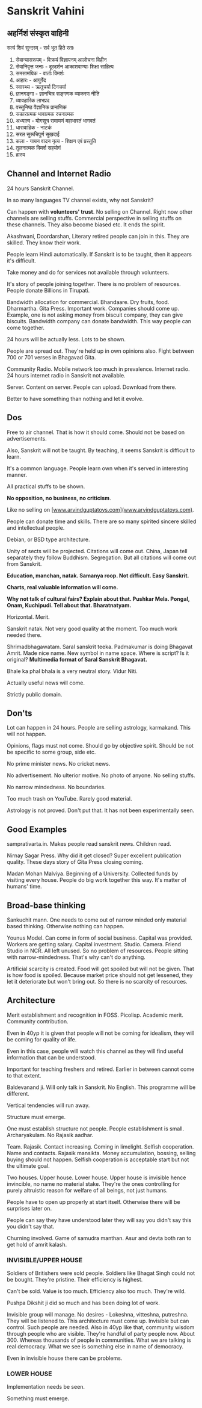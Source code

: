 # Sanskrit Vahini

## अहर्निशं संस्कृत वाहिनी

सत्यं शिवं सुन्दरम् - सर्व भूत हिते रताः
1. सेवान्यासरूपम् - विक्रयं विज्ञापनम् आलोचना विहीन
2. सेवानिवृत्त जनाः - दूरदर्शन आकाशवाण्याः शिक्षा साहित्य
3. समसामयिक - वार्ताः विमर्शः
4. आहारः - आयुर्वेद
5. स्वास्थ्य - ऋतुचर्या दिनचर्या 
6. ज्ञानगङ्गा - ज्ञानचित्र सङ्गणक व्याकरण नीति
7. व्यावहारिक लाभप्रद
8. वस्तुनिष्ठ वैज्ञानिक प्रामाणिक
9. सकारात्मक भावात्मक रचनात्मक
10. अध्यात्म - योगसूत्र रामायणं महाभारतं भागवतं
11. धारावाहिक - नाटकं
12. सरल सुरूचिपूर्ण सुखदाई
13. कला - गायन वादन नृत्य - शिक्षण एवं प्रस्तुति
14. तुलनात्मक विमर्श सहयोगं
15. हास्य

## Channel and Internet Radio

24 hours Sanskrit Channel.

In so many languages TV channel exists, why not Sanskrit? 

Can happen with **volunteers' trust**. No selling on Channel. Right now other channels are selling stuffs. Commercial perspective in selling stuffs on these channels. They also become biased etc. It ends the spirit. 

Akashwani, Doordarshan, Literary retired people can join in this. They are skilled. They know their work. 

People learn Hindi automatically. If Sanskrit is to be taught, then it appears it's difficult. 

Take money and do for services not available through volunteers. 

It's story of people joining together. There is no problem of resources. People donate Billions in Tirupati. 

Bandwidth allocation for commercial. Bhandaare. Dry fruits, food. Dharmartha. Gita Press. Important work. Companies should come up. Example, one is not asking money from biscuit company, they can give biscuits. Bandwidth company can donate bandwidth. This way people can come together. 

24 hours will be actually less. Lots to be shown. 

People are spread out. They're held up in own opinions also. Fight between 700 or 701 verses in Bhagavad Gita.

Community Radio. Mobile network too much in prevalence. Internet radio. 24 hours internet radio in Sanskrit not available. 

Server. Content on server. People can upload. Download from there. 

Better to have something than nothing and let it evolve. 

## Dos

Free to air channel. That is how it should come. Should not be based on advertisements. 

Also, Sanskrit will not be taught. By teaching, it seems Sanskrit is difficult to learn. 

It's a common language. People learn own when it's served in interesting manner.

All practical stuffs to be shown. 

**No opposition, no business, no criticism**.

Like no selling on [www.arvindguptatoys.com](www.arvindguptatoys.com). 
 
People can donate time and skills. There are so many spirited sincere skilled and intellectual people. 

Debian, or BSD type architecture. 

Unity of sects will be projected. Citations will come out. China, Japan tell separately they follow Buddhism. Segregation. But all citations will come out from Sanskrit. 

**Education, manchan, natak. Samanya roop. Not difficult. Easy Sanskrit.** 

**Charts, real valuable information will come.**

**Why not talk of cultural fairs? Explain about that. Pushkar Mela. Pongal, Onam, Kuchipudi. Tell about that. Bharatnatyam.**

Horizontal. Merit. 

Sanskrit natak. Not very good quality at the moment. Too much work needed there. 

Shrimadbhagawatam. Saral sanskrit teeka. Padmakumar is doing Bhagavat Amrit. Made nice name. New symbol in name space. Where is script? Is it original? **Multimedia format of Saral Sanskrit Bhagavat.** 

Bhale ka phal bhala is a very neutral story. Vidur Niti. 

Actually useful news will come. 

Strictly public domain. 

## Don'ts

Lot can happen in 24 hours. People are selling astrology, karmakand. This will not happen.

Opinions, flags must not come. Should go by objective spirit. Should be not be specific to some group, side etc.

No prime minister news. No cricket news.

No advertisement. No ulterior motive. No photo of anyone. No selling stuffs.

No narrow mindedness.  No boundaries.

Too much trash on YouTube. Rarely good material. 

Astrology is not proved. Don't put that. It has not been experimentally seen. 

## Good Examples

samprativarta.in. Makes people read sanskrit news. Children read. 

Nirnay Sagar Press. Why did it get closed? Super excellent publication quality. These days story of Gita Press closing coming.

Madan Mohan Malviya. Beginning of a University. Collected funds by visiting every house. People do big work together this way. It's matter of humans' time. 

## Broad-base thinking

Sankuchit mann. One needs to come out of narrow minded only material based thinking. Otherwise nothing can happen. 

Younus Model. Can come in form of social business. Capital was provided. Workers are getting salary. Capital investment. Studio. Camera. Friend Studio in NCR. All left unused. So no problem of resources. People sitting with narrow-mindedness. That's why can't do anything. 

Artificial scarcity is created. Food will get spoiled but will not be given. That is how food is spoiled. Because market price should not get lessened, they let it deteriorate but won't bring out. So there is no scarcity of resources. 

## Architecture

Merit establishment and recognition in FOSS. Picolisp. Academic merit. Community contribution.

Even in 40yp it is given that people will not be coming for idealism, they will be coming for quality of life. 
 
Even in this case, people will watch this channel as they will find useful information that can be understood. 
 
Important for teaching freshers and retired. Earlier in between cannot come to that extent.
   
Baldevanand ji. Will only talk in Sanskrit. No English. This programme will be different.

Vertical tendencies will run away. 

Structure must emerge. 

One must establish structure not people. People establishment is small. Archaryakulam. No Rajasik aadhar.

Team. Rajasik. Contact increasing. Coming in limelight. Selfish cooperation. Name and contacts. Rajasik mansikta. Money accumulation, bossing, selling buying should not happen. Selfish cooperation is acceptable start but not the ultimate goal. 

Two houses. Upper house. Lower house. Upper house is invisible hence invincible, no name no material stake. They're the ones controlling for purely altruistic reason for welfare of all beings, not just humans.

People have to open up properly at start itself. Otherwise there will be surprises later on. 

People can say they have understood later they will say you didn't say this you didn't say that.

Churning involved. Game of samudra manthan. Asur and devta both ran to get hold of amrit kalash. 

### INVISIBLE/UPPER HOUSE

Soldiers of Britishers were sold people. Soldiers like Bhagat Singh could not be bought. They're pristine. Their efficiency is highest. 

Can't be sold. Value is too much. Efficiency also too much. They're wild. 

Pushpa Dikshit ji did so much and has been doing lot of work.

Invisible group will manage. No desires - Lokeshna, vitteshna, putreshna. They will be listened to. This architecture must come up. Invisible but can control. Such people are needed. Also in 40yp like that, community wisdom through people who are visible. They're handful of party people now. About 300. Whereas thousands of people in communities. What we are talking is real democracy. What we see is something else in name of democracy. 

Even in invisible house there can be problems. 

### LOWER HOUSE

Implementation needs be seen. 

Something must emerge. 



 
 
